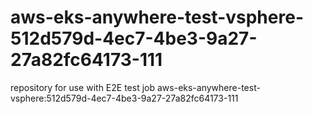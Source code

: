 # aws-eks-anywhere-test-vsphere-512d579d-4ec7-4be3-9a27-27a82fc64173-111
repository for use with E2E test job aws-eks-anywhere-test-vsphere:512d579d-4ec7-4be3-9a27-27a82fc64173-111
